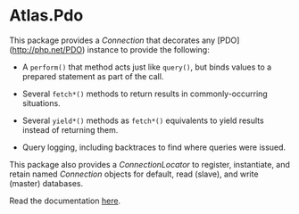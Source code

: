 # Atlas.Pdo

This package provides a _Connection_ that decorates any [PDO]
(http://php.net/PDO) instance to provide the following:

- A `perform()` that method acts just like `query()`, but binds values to a
  prepared statement as part of the call.

- Several `fetch*()` methods to return results in commonly-occurring
  situations.

- Several `yield*()` methods as `fetch*()` equivalents to yield results instead
  of returning them.

- Query logging, including backtraces to find where queries were issued.

This package also provides a _ConnectionLocator_ to register, instantiate, and
retain named _Connection_ objects for default, read (slave), and write
(master) databases.

Read the documentation [here](http://atlasphp.io/dymaxion/pdo/).
